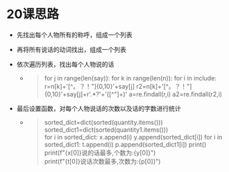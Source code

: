 #                                                20课思路

- 先找出每个人物所有的称呼，组成一个列表

- 再将所有说话的动词找出，组成一个列表

- 依次遍历列表，找出每个人物说的话

  - > for j in range(len(say)):
    >             for k in range(len(n)):
    >                 for i in include:
    >                     r=n[k]+'[^。？！"]{0,10}'+say[j]
    >                     r2=n[k]+'[^。？！"]{0,10}'+say[j]+r'.*?'+'([^"]+)'
    >                     a=re.findall(r,i)
    >                     a2=re.findall(r2,i)

- 最后设置函数，对每个人物说话的次数以及话的字数进行统计

  - > sorted_dict=dict(sorted(quantity.items()))
    > sorted_dict1=dict(sorted(quantity1.items()))  
    > for i in sorted_dict:
    >     x.append(i)
    >     y.append(sorted_dict[i])
    > for i in sorted_dict1:
    >     t.append(i)
    >     p.append(sorted_dict1[i])
    > print()
    > print(f"{x[0]}说的话最多,个数为:{y[0]}")    
    > print(f"{t[0]}说话次数最多,次数为:{p[0]}")  

  

  

  

  

  

  

  

  

  